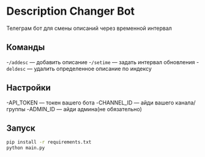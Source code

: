 # Description Changer Bot
Телеграм бот для смены описаний через временной интервал

## Команды
-`/addesc` — добавить описание
-`/setime` — задать интервал обновления
-`deldesc` — удалить определенное описание по индексу

## Настройки
-API_TOKEN — токен вашего бота
-CHANNEL_ID — айди вашего канала/группы
-ADMIN_ID — айди админа(не обязательно)

## Запуск
```bash
pip install -r requirements.txt
python main.py
